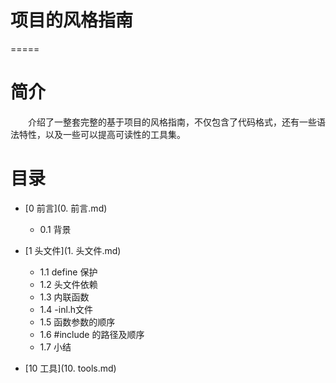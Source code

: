 # 项目的风格指南 #
=====

# 简介 #
　　介绍了一整套完整的基于项目的风格指南，不仅包含了代码格式，还有一些语法特性，以及一些可以提高可读性的工具集。
　　　　
# 目录 #
 -  [0 前言](0. 前言.md)
     -  0.1 背景
 -  [1 头文件](1. 头文件.md) 
     -  1.1 define 保护
     -  1.2 头文件依赖
     -  1.3 内联函数
     -  1.4 -inl.h文件
     -  1.5 函数参数的顺序
     -  1.6 #include 的路径及顺序
     -  1.7 小结
 
 -  [10 工具](10. tools.md)